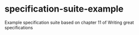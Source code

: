 # specification-suite-example
 Example specification suite based on chapter 11 of Writing great specifications
